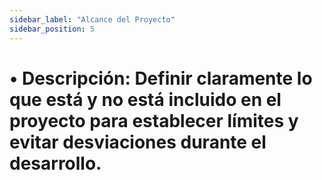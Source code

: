 ```yaml
---
sidebar_label: "Alcance del Proyecto"
sidebar_position: 5
---
```


# •	Descripción: Definir claramente lo que está y no está incluido en el proyecto para establecer límites y evitar desviaciones durante el desarrollo.

